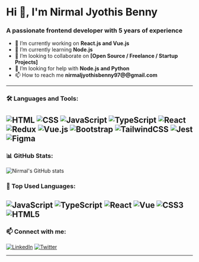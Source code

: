 <h1 align="left">Hi 👋, I'm Nirmal Jyothis Benny</h1>
<h3 align="left">A passionate frontend developer with 5 years of experience</h3>

- 🔭 I’m currently working on **React.js and Vue.js**
- 🌱 I’m currently learning **Node.js**
- 👯 I’m looking to collaborate on **[Open Source / Freelance / Startup Projects]**
- 🤝 I’m looking for help with **Node.js and Python**
- 📫 How to reach me **nirmaljyothisbenny97@@gmail.com**
---

### 🛠️ Languages and Tools:

![HTML](https://img.shields.io/badge/HTML5-%23E34F26.svg?&style=flat&logo=html5&logoColor=white)
![CSS](https://img.shields.io/badge/CSS3-%231572B6.svg?&style=flat&logo=css3&logoColor=white)
![JavaScript](https://img.shields.io/badge/JavaScript-%23F7DF1E.svg?&style=flat&logo=javascript&logoColor=black)
![TypeScript](https://img.shields.io/badge/TypeScript-%23007ACC.svg?&style=flat&logo=typescript&logoColor=white)
![React](https://img.shields.io/badge/React-%2320232a.svg?&style=flat&logo=react&logoColor=%2361DAFB)
![Redux](https://img.shields.io/badge/Redux-%23593d88.svg?&style=flat&logo=redux&logoColor=white)
![Vue.js](https://img.shields.io/badge/Vue.js-%2335495e.svg?&style=flat&logo=vue.js&logoColor=%234FC08D)
![Bootstrap](https://img.shields.io/badge/Bootstrap-%23563D7C.svg?&style=flat&logo=bootstrap&logoColor=white)
![TailwindCSS](https://img.shields.io/badge/TailwindCSS-%2306B6D4.svg?&style=flat&logo=tailwind-css&logoColor=white)
![Jest](https://img.shields.io/badge/Jest-%23C21325.svg?&style=flat&logo=jest&logoColor=white)
![Figma](https://img.shields.io/badge/Figma-%23F24E1E.svg?&style=flat&logo=figma&logoColor=white)
---

### 📊 GitHub Stats:

![Nirmal's GitHub stats](https://github-readme-stats.vercel.app/api?username=nirmal&show_icons=true&theme=radical&custom_title=Nirmal's%20GitHub%20Stats)

### 🧠 Top Used Languages:

![JavaScript](https://img.shields.io/badge/JavaScript-F7DF1E?style=flat&logo=javascript&logoColor=black)
![TypeScript](https://img.shields.io/badge/TypeScript-007ACC?style=flat&logo=typescript&logoColor=white)
![React](https://img.shields.io/badge/React-20232A?style=flat&logo=react&logoColor=61DAFB)
![Vue](https://img.shields.io/badge/Vue.js-35495E?style=flat&logo=vue.js&logoColor=4FC08D)
![CSS3](https://img.shields.io/badge/CSS3-1572B6?style=flat&logo=css3&logoColor=white)
![HTML5](https://img.shields.io/badge/HTML5-E34F26?style=flat&logo=html5&logoColor=white)
---

### 📫 Connect with me:

[![LinkedIn](https://img.shields.io/badge/LinkedIn-blue?logo=linkedin&logoColor=white)](https://www.linkedin.com/in/nirmal-jyothis-benny)
[![Twitter](https://img.shields.io/badge/Twitter-%231DA1F2.svg?&style=flat&logo=twitter&logoColor=white)](https://twitter.com/YOUR_TWITTER)

---
